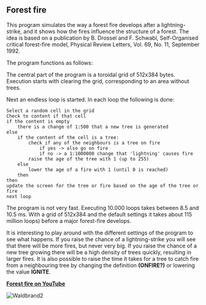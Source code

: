 

## Forest fire

This program simulates the way a forest fire develops after a lightning-strike, and it shows how the fires influence the structure of a forest. The idea is based on a publication by B. Drossel and F. Schwabl, Self-Organised critical forest-fire model, Physical Review Letters, Vol. 69, No. 11, September 1992.


The program functions as follows:

The central part of the program is a toroidal grid of 512x384 bytes. Execution starts with clearing the grid, corresponding to an area without trees.

Next an endless loop is started. In each loop the following is done:

	Select a random cell in the grid
	Check te content if that cell
	if the content is empty
		there is a change of 1:500 that a new tree is generated
	else
		if the content of the cell is a tree:
			check if any of the neighbours is a tree on fire
				if yes -> also go on fire
				if no -> a 1:1000000 change that 'lightning' causes fire
			raise the age of the tree with 1 (up to 255)
		else
			lower the age of a fire with 1 (until 0 is reached)
		then
	then
	update the screen for the tree or fire based on the age of the tree or 			fire
	next loop
	
The program is not very fast. Executing 10.000 loops takes between 8.5 and 10.5 ms. With a grid of 512x384 and the default settings it takes about 115 million loops) before a major forest-fire develops.

It is interesting to play around with the different settings of the program to see what happens. If you raise the chance of a lightning-strike you will see that there will be more fires, but never very big. If you raise the chance of a new tree growing there will be a high density of trees quickly, resulting in larger fires. It is also possible to raise the time it takes for a tree to catch fire from a neighbouring tree by changing the definition **(ONFIRE?)** or lowering the value **IGNITE**.


[**Forest fire on YouTube**](https://youtu.be/JNGmbZAHrhY)


![Waldbrand2](https://user-images.githubusercontent.com/4964288/153408550-665f2bef-2022-4393-87c9-7bdef45b0746.jpg)

